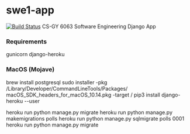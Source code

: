 # swe1-app
[![Build Status](https://travis-ci.com/MichaelLally/swe1-app.svg?branch=master)](https://travis-ci.com/MichaelLally/swe1-app)
CS-GY 6063 Software Engineering Django App

### Requirements
gunicorn
django-heroku

### MacOS (Mojave)
brew install postgresql
sudo installer -pkg /Library/Developer/CommandLineTools/Packages/ macOS_SDK_headers_for_macOS_10.14.pkg -target /
pip3 install django-heroku --user

heroku run python manage.py migrate
heroku run python manage.py makemigrations polls
heroku run python manage.py sqlmigrate polls 0001
heroku run python manage.py migrate